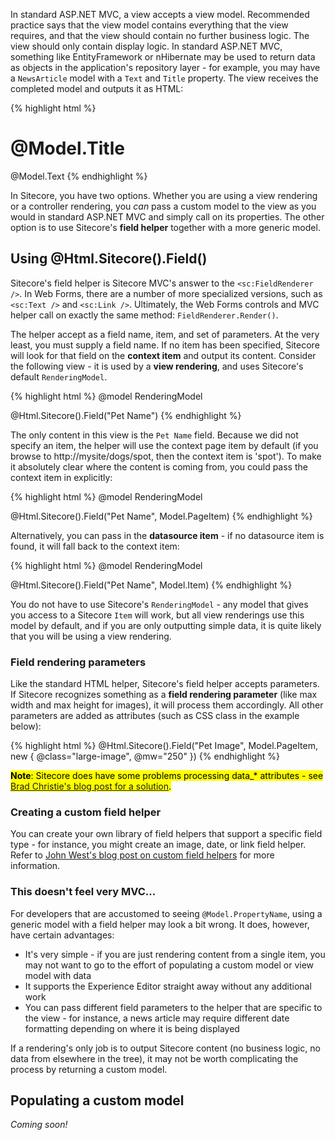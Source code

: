 In standard ASP.NET MVC, a view accepts a view model. Recommended practice says that the view model contains everything that the view requires, and that the view should contain no further business logic. The view should only contain display logic. In standard ASP.NET MVC, something like EntityFramework or nHibernate may be used to return data as objects in the application's repository layer - for example, you may have a ``NewsArticle`` model with a ``Text`` and ``Title`` property. The view receives the completed model and outputs it as HTML:

{% highlight html %}
<h1>@Model.Title</h1>
@Model.Text
{% endhighlight %}

In Sitecore, you have two options. Whether you are using a view rendering or a controller rendering, you *can* pass a custom model to the view as you would in standard ASP.NET MVC and simply call on its properties. The other option is to use Sitecore's **field helper** together with a more generic model.

## Using @Html.Sitecore().Field()

Sitecore's field helper is Sitecore MVC's answer to the ``<sc:FieldRenderer />``. In Web Forms, there are a number of more specialized versions, such as ``<sc:Text />`` and ``<sc:Link />``. Ultimately, the Web Forms controls and MVC helper call on exactly the same method: ``FieldRenderer.Render()``.

The helper accept as a field name, item, and set of parameters. At the very least, you must supply a field name. If no item has been specified, Sitecore will look for that field on the **context item** and output its content. Consider the following view - it is used by a **view rendering**, and uses Sitecore's default ``RenderingModel``.

{% highlight html %}
@model RenderingModel

@Html.Sitecore().Field("Pet Name")
{% endhighlight %}

The only content in this view is the ``Pet Name`` field. Because we did not specify an item, the helper will use the context page item by default (if you browse to http://mysite/dogs/spot, then the context item is 'spot'). To make it absolutely clear where the content is coming from, you could pass the context item in explicitly:

{% highlight html %}
@model RenderingModel

@Html.Sitecore().Field("Pet Name", Model.PageItem)
{% endhighlight %}

Alternatively, you can pass in the **datasource item** - if no datasource item is found, it will fall back to the context item:

{% highlight html %}
@model RenderingModel

@Html.Sitecore().Field("Pet Name", Model.Item)
{% endhighlight %}

You do not have to use Sitecore's ``RenderingModel`` - any model that gives you access to a Sitecore ``Item`` will work, but all view renderings use this model by default, and if you are only outputting simple data, it is quite likely that you will be using a view rendering.

### Field rendering parameters

Like the standard HTML helper, Sitecore's field helper accepts parameters. If Sitecore recognizes something as a **field rendering parameter** (like max width and max height for images), it will process them accordingly. All other parameters are added as attributes (such as CSS class in the example below):

{% highlight html %}
@Html.Sitecore().Field("Pet Image", Model.PageItem, new { @class="large-image", @mw="250" })
{% endhighlight %}

<mark>
	<strong>Note</strong>: Sitecore does have some problems processing data_* attributes - see <a href="http://brad-christie.com/blog/2014/09/24/using-data-attributes-with-sitecore-mvc/">Brad Christie's blog post for a solution</a>.
</mark>

### Creating a custom field helper

You can create your own library of field helpers that support a specific field type - for instance, you might create an image, date, or link field helper. Refer to [John West's blog post on custom field helpers](https://www.sitecore.net/Learn/Blogs/Technical-Blogs/John-West-Sitecore-Blog/Posts/2012/06/Sitecore-MVC-Playground-Part-4-Extending-the-SitecoreHelper-Class.aspx) for more information.

  ### This doesn't feel very MVC...

For developers that are accustomed to seeing ``@Model.PropertyName``, using a generic model with a field helper may look a bit wrong. It does, however, have certain advantages:

* It's very simple - if you are just rendering content from a single item, you may not want to go to the effort of populating a custom model or view model with data
* It supports the Experience Editor straight away without any additional work 
* You can pass different field parameters to the helper that are specific to the view - for instance, a news article may require different date formatting depending on where it is being displayed

If a rendering's only job is to output Sitecore content (no business logic, no data from elsewhere in the tree), it may not be worth complicating the process by returning a custom model. 
 
## Populating a custom model

*Coming soon!*
